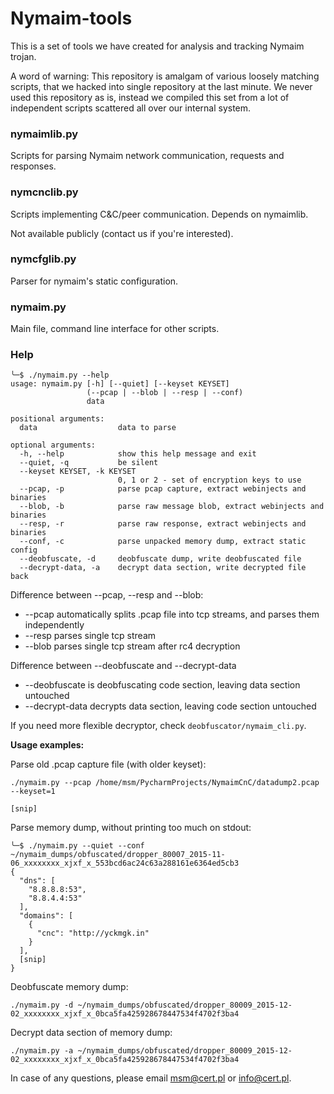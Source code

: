 # Nymaim-tools

This is a set of tools we have created for analysis and tracking Nymaim trojan.

A word of warning:
This repository is amalgam of various loosely matching scripts, that we hacked into single
repository at the last minute. We never used this repository as is, instead we
compiled this set from a lot of independent scripts scattered all over our internal system.

### nymaimlib.py

Scripts for parsing Nymaim network communication, requests and responses.

### nymcnclib.py

Scripts implementing C&C/peer communication. Depends on nymaimlib.

Not available publicly (contact us if you're interested).

### nymcfglib.py

Parser for nymaim's static configuration.

### nymaim.py

Main file, command line interface for other scripts.

### Help

```
╰─$ ./nymaim.py --help
usage: nymaim.py [-h] [--quiet] [--keyset KEYSET]
                 (--pcap | --blob | --resp | --conf)
                 data

positional arguments:
  data                  data to parse

optional arguments:
  -h, --help            show this help message and exit
  --quiet, -q           be silent
  --keyset KEYSET, -k KEYSET
                        0, 1 or 2 - set of encryption keys to use
  --pcap, -p            parse pcap capture, extract webinjects and binaries
  --blob, -b            parse raw message blob, extract webinjects and binaries
  --resp, -r            parse raw response, extract webinjects and binaries
  --conf, -c            parse unpacked memory dump, extract static config
  --deobfuscate, -d     deobfuscate dump, write deobfuscated file
  --decrypt-data, -a    decrypt data section, write decrypted file back
```


Difference between --pcap, --resp and --blob:

* --pcap automatically splits .pcap file into tcp streams, and parses them independently
* --resp parses single tcp stream
* --blob parses single tcp stream after rc4 decryption

Difference between --deobfuscate and --decrypt-data
* --deobfuscate is deobfuscating code section, leaving data section untouched
* --decrypt-data decrypts data section, leaving code section untouched

If you need more flexible decryptor, check `deobfuscator/nymaim_cli.py`.

**Usage examples:**

Parse old .pcap capture file (with older keyset):

    ./nymaim.py --pcap /home/msm/PycharmProjects/NymaimCnC/datadump2.pcap --keyset=1

    [snip]

Parse memory dump, without printing too much on stdout:

    ╰─$ ./nymaim.py --quiet --conf ~/nymaim_dumps/obfuscated/dropper_80007_2015-11-06_xxxxxxxx_xjxf_x_553bcd6ac24c63a288161e6364ed5cb3
    {
      "dns": [
        "8.8.8.8:53",
        "8.8.4.4:53"
      ],
      "domains": [
        {
          "cnc": "http://yckmgk.in"
        }
      ],
      [snip]
    }

Deobfuscate memory dump:

    ./nymaim.py -d ~/nymaim_dumps/obfuscated/dropper_80009_2015-12-02_xxxxxxxx_xjxf_x_0bca5fa425928678447534f4702f3ba4 

Decrypt data section of memory dump:

    ./nymaim.py -a ~/nymaim_dumps/obfuscated/dropper_80009_2015-12-02_xxxxxxxx_xjxf_x_0bca5fa425928678447534f4702f3ba4 


In case of any questions, please email [msm@cert.pl](mailto:msm@cert.pl) or [info@cert.pl](mailto:info@cert.pl).
